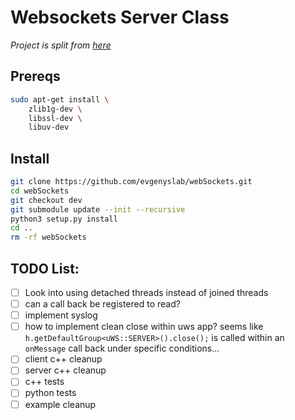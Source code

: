 # Websockets Server Class

*Project is split from [here](https://github.com/evgenyslab/Sockets/tree/v0.0.0)*

## Prereqs

```bash
sudo apt-get install \
    zlib1g-dev \
    libssl-dev \
    libuv-dev 

```

## Install

```bash
git clone https://github.com/evgenyslab/webSockets.git
cd webSockets
git checkout dev
git submodule update --init --recursive
python3 setup.py install
cd ..
rm -rf webSockets

```

## TODO List:

- [ ] Look into using detached threads instead of joined threads
- [ ] can a call back be registered to read?
- [ ] implement syslog
- [ ] how to implement clean close within uws app? seems like `h.getDefaultGroup<uWS::SERVER>().close();` is 
called within an `onMessage` call back under specific conditions...
- [ ] client c++ cleanup
- [ ] server c++ cleanup
- [ ] c++ tests
- [ ] python tests
- [ ] example cleanup
